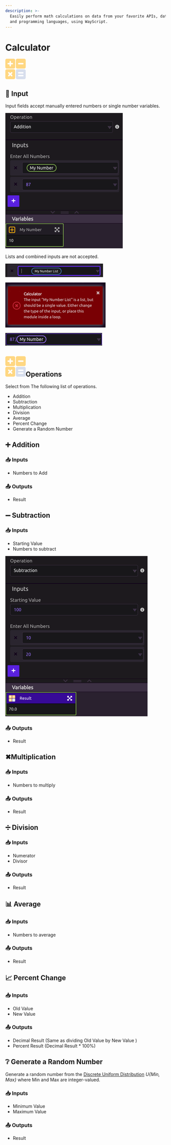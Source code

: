 ```yaml
---
description: >-
  Easily perform math calculations on data from your favorite APIs, databases,
  and programming languages, using WayScript.
---
```


# Calculator

![Do Math.](../../.gitbook/assets/calculator.png)

## 🔢 Input

Input fields accept manually entered numbers or single number variables.

![](../../.gitbook/assets/screen-shot-2019-07-16-at-1.14.34-pm.png)

Lists and combined inputs are not accepted.

![](../../.gitbook/assets/screen-shot-2019-07-16-at-1.17.59-pm.png)

![Dragging in a list variable throws this error.](../../.gitbook/assets/screen-shot-2019-07-16-at-1.11.37-pm.png)

![This entry will be cleared automatically](../../.gitbook/assets/screen-shot-2019-07-16-at-1.17.13-pm.png)

## ![](../../.gitbook/assets/calculator.png)Operations

Select from The following list of operations.

* Addition
* Subtraction
* Multiplication
* Division
* Average
* Percent Change
* Generate a Random Number

## ➕ Addition

### 📥 Inputs

* Numbers to Add

### 📤 Outputs

* Result

## ➖ Subtraction

### 📥 Inputs

* Starting Value
* Numbers to subtract

![](../../.gitbook/assets/screen-shot-2019-07-16-at-1.47.47-pm.png)

### 📤 Outputs

* Result

## ✖Multiplication

### 📥 Inputs

* Numbers to multiply

### 📤 Outputs

* Result

## ➗ Division

### 📥 Inputs

* Numerator
* Divisor

### 📤 Outputs

* Result

## 📊 Average

### 📥 Inputs

* Numbers to average

### 📤 Outputs

* Result

## 📈 Percent Change

### 📥 Inputs

* Old Value
* New Value

### 📤 Outputs

* Decimal Result \(Same as dividing Old Value by New Value \)
* Percent Result \(Decimal Result \* 100%\)

## ❔ Generate a Random Number

Generate a random number from the [Discrete Uniform Distribution](https://en.wikipedia.org/wiki/Discrete_uniform_distribution) _U{Min, Max}_ where Min and Max are integer-valued.

### 📥 Inputs

* Minimum Value
* Maximum Value

### 📤 Outputs

* Result

